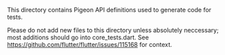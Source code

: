 This directory contains Pigeon API definitions used to generate code for tests.

Please do not add new files to this directory unless absolutely neccessary;
most additions should go into core_tests.dart. See
https://github.com/flutter/flutter/issues/115168 for context.

